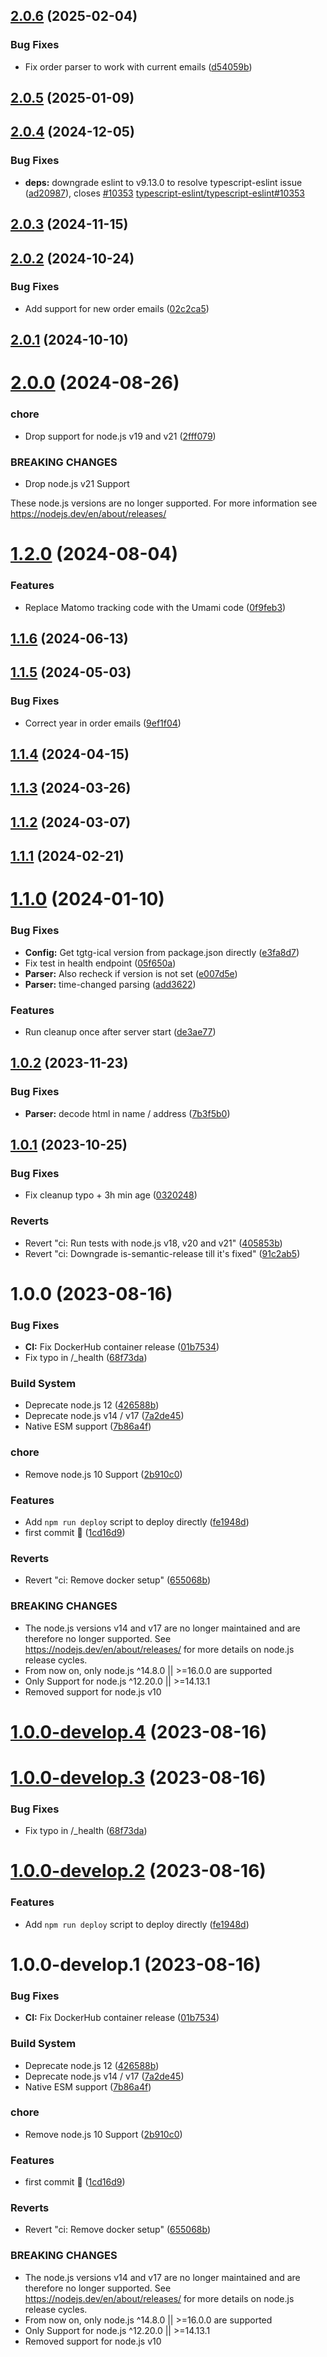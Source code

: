 ## [2.0.6](https://github.com/sebbo2002/tgtg-ical/compare/v2.0.5...v2.0.6) (2025-02-04)


### Bug Fixes

* Fix order parser to work with current emails ([d54059b](https://github.com/sebbo2002/tgtg-ical/commit/d54059bc45ec03a7bdf6717c73d3d8e87a0e6e8d))

## [2.0.5](https://github.com/sebbo2002/tgtg-ical/compare/v2.0.4...v2.0.5) (2025-01-09)

## [2.0.4](https://github.com/sebbo2002/tgtg-ical/compare/v2.0.3...v2.0.4) (2024-12-05)


### Bug Fixes

* **deps:** downgrade eslint to v9.13.0 to resolve typescript-eslint issue ([ad20987](https://github.com/sebbo2002/tgtg-ical/commit/ad20987733dd5b87689c181aeb60cc5c65acd4ac)), closes [#10353](https://github.com/sebbo2002/tgtg-ical/issues/10353) [typescript-eslint/typescript-eslint#10353](https://github.com/typescript-eslint/typescript-eslint/issues/10353)

## [2.0.3](https://github.com/sebbo2002/tgtg-ical/compare/v2.0.2...v2.0.3) (2024-11-15)

## [2.0.2](https://github.com/sebbo2002/tgtg-ical/compare/v2.0.1...v2.0.2) (2024-10-24)


### Bug Fixes

* Add support for new order emails ([02c2ca5](https://github.com/sebbo2002/tgtg-ical/commit/02c2ca5154cd2da023f4577f3d8093cbae1683ee))

## [2.0.1](https://github.com/sebbo2002/tgtg-ical/compare/v2.0.0...v2.0.1) (2024-10-10)

# [2.0.0](https://github.com/sebbo2002/tgtg-ical/compare/v1.2.0...v2.0.0) (2024-08-26)


### chore

* Drop support for node.js v19 and v21 ([2fff079](https://github.com/sebbo2002/tgtg-ical/commit/2fff079040a377fbe9ecc340388f6a29b863cf80))


### BREAKING CHANGES

* Drop node.js v21 Support

These node.js versions are no longer supported. For more information see https://nodejs.dev/en/about/releases/

# [1.2.0](https://github.com/sebbo2002/tgtg-ical/compare/v1.1.6...v1.2.0) (2024-08-04)


### Features

* Replace Matomo tracking code with the Umami code ([0f9feb3](https://github.com/sebbo2002/tgtg-ical/commit/0f9feb324d4484371ced0982eab7da0ab1cbe601))

## [1.1.6](https://github.com/sebbo2002/tgtg-ical/compare/v1.1.5...v1.1.6) (2024-06-13)

## [1.1.5](https://github.com/sebbo2002/tgtg-ical/compare/v1.1.4...v1.1.5) (2024-05-03)


### Bug Fixes

* Correct year in order emails ([9ef1f04](https://github.com/sebbo2002/tgtg-ical/commit/9ef1f048b66690b2d89d7e8a6eeeba637b5e5489))

## [1.1.4](https://github.com/sebbo2002/tgtg-ical/compare/v1.1.3...v1.1.4) (2024-04-15)

## [1.1.3](https://github.com/sebbo2002/tgtg-ical/compare/v1.1.2...v1.1.3) (2024-03-26)

## [1.1.2](https://github.com/sebbo2002/tgtg-ical/compare/v1.1.1...v1.1.2) (2024-03-07)

## [1.1.1](https://github.com/sebbo2002/tgtg-ical/compare/v1.1.0...v1.1.1) (2024-02-21)

# [1.1.0](https://github.com/sebbo2002/tgtg-ical/compare/v1.0.2...v1.1.0) (2024-01-10)


### Bug Fixes

* **Config:** Get tgtg-ical version from package.json directly ([e3fa8d7](https://github.com/sebbo2002/tgtg-ical/commit/e3fa8d73e3bbca396e093adccad3ed1c5b904606))
* Fix test in health endpoint ([05f650a](https://github.com/sebbo2002/tgtg-ical/commit/05f650ab6c48c3ec978a6fb70305e6ca6a15cdf5))
* **Parser:** Also recheck if version is not set ([e007d5e](https://github.com/sebbo2002/tgtg-ical/commit/e007d5e7d00b3078bbe8bdd79939b34d67ae637b))
* **Parser:** time-changed parsing ([add3622](https://github.com/sebbo2002/tgtg-ical/commit/add3622cd144717a0437adb257fd4c2f334ca6bd))


### Features

* Run cleanup once after server start ([de3ae77](https://github.com/sebbo2002/tgtg-ical/commit/de3ae7790be3e39daf6a6930b79aa4a00907e506))

## [1.0.2](https://github.com/sebbo2002/tgtg-ical/compare/v1.0.1...v1.0.2) (2023-11-23)


### Bug Fixes

* **Parser:** decode html in name / address ([7b3f5b0](https://github.com/sebbo2002/tgtg-ical/commit/7b3f5b03a78097177ca12ae6c38fd5a371ea7fc7))

## [1.0.1](https://github.com/sebbo2002/tgtg-ical/compare/v1.0.0...v1.0.1) (2023-10-25)


### Bug Fixes

* Fix cleanup typo + 3h min age ([0320248](https://github.com/sebbo2002/tgtg-ical/commit/03202488ac88e96dc6417ab7ba3a53b4642b058e))


### Reverts

* Revert "ci: Run tests with node.js v18, v20 and v21" ([405853b](https://github.com/sebbo2002/tgtg-ical/commit/405853bbd7fc55eb224ff657af7dab26f9482d88))
* Revert "ci: Downgrade is-semantic-release till it's fixed" ([91c2ab5](https://github.com/sebbo2002/tgtg-ical/commit/91c2ab59d0559a060c11d07973382c465dd3345d))

# 1.0.0 (2023-08-16)


### Bug Fixes

* **CI:** Fix DockerHub container release ([01b7534](https://github.com/sebbo2002/tgtg-ical/commit/01b753406d1f1ef24a949c7d7b946d99b779d013))
* Fix typo in /_health ([68f73da](https://github.com/sebbo2002/tgtg-ical/commit/68f73da2b120b802343e6afa20b4958ef3ac0712))


### Build System

* Deprecate node.js 12 ([426588b](https://github.com/sebbo2002/tgtg-ical/commit/426588b4bb7bde2924bbc92006ca839e960872e1))
* Deprecate node.js v14 / v17 ([7a2de45](https://github.com/sebbo2002/tgtg-ical/commit/7a2de45c12f19a1ec441b3a004f4aa935efc197c))
* Native ESM support ([7b86a4f](https://github.com/sebbo2002/tgtg-ical/commit/7b86a4f1187c387a3a5792e1fb72d822b04e3631))


### chore

* Remove node.js 10 Support ([2b910c0](https://github.com/sebbo2002/tgtg-ical/commit/2b910c09bc8a41085fc4472159494d8738d5521e))


### Features

* Add `npm run deploy` script to deploy directly ([fe1948d](https://github.com/sebbo2002/tgtg-ical/commit/fe1948d624dfe9bddf1f8a2e3fddfb5741aa2832))
* first commit 🎉 ([1cd16d9](https://github.com/sebbo2002/tgtg-ical/commit/1cd16d931eded944685ac4293b80415c495b0b0a))


### Reverts

* Revert "ci: Remove docker setup" ([655068b](https://github.com/sebbo2002/tgtg-ical/commit/655068b3b9c6139181ae87421db5f8144fae3e18))


### BREAKING CHANGES

* The node.js versions v14 and v17 are no longer maintained and are therefore no longer supported. See https://nodejs.dev/en/about/releases/ for more details on node.js release cycles.
* From now on, only node.js ^14.8.0 || >=16.0.0 are supported
* Only Support for node.js ^12.20.0 || >=14.13.1
* Removed support for node.js v10

# [1.0.0-develop.4](https://github.com/sebbo2002/tgtg-ical/compare/v1.0.0-develop.3...v1.0.0-develop.4) (2023-08-16)

# [1.0.0-develop.3](https://github.com/sebbo2002/tgtg-ical/compare/v1.0.0-develop.2...v1.0.0-develop.3) (2023-08-16)


### Bug Fixes

* Fix typo in /_health ([68f73da](https://github.com/sebbo2002/tgtg-ical/commit/68f73da2b120b802343e6afa20b4958ef3ac0712))

# [1.0.0-develop.2](https://github.com/sebbo2002/tgtg-ical/compare/v1.0.0-develop.1...v1.0.0-develop.2) (2023-08-16)


### Features

* Add `npm run deploy` script to deploy directly ([fe1948d](https://github.com/sebbo2002/tgtg-ical/commit/fe1948d624dfe9bddf1f8a2e3fddfb5741aa2832))

# 1.0.0-develop.1 (2023-08-16)


### Bug Fixes

* **CI:** Fix DockerHub container release ([01b7534](https://github.com/sebbo2002/tgtg-ical/commit/01b753406d1f1ef24a949c7d7b946d99b779d013))


### Build System

* Deprecate node.js 12 ([426588b](https://github.com/sebbo2002/tgtg-ical/commit/426588b4bb7bde2924bbc92006ca839e960872e1))
* Deprecate node.js v14 / v17 ([7a2de45](https://github.com/sebbo2002/tgtg-ical/commit/7a2de45c12f19a1ec441b3a004f4aa935efc197c))
* Native ESM support ([7b86a4f](https://github.com/sebbo2002/tgtg-ical/commit/7b86a4f1187c387a3a5792e1fb72d822b04e3631))


### chore

* Remove node.js 10 Support ([2b910c0](https://github.com/sebbo2002/tgtg-ical/commit/2b910c09bc8a41085fc4472159494d8738d5521e))


### Features

* first commit 🎉 ([1cd16d9](https://github.com/sebbo2002/tgtg-ical/commit/1cd16d931eded944685ac4293b80415c495b0b0a))


### Reverts

* Revert "ci: Remove docker setup" ([655068b](https://github.com/sebbo2002/tgtg-ical/commit/655068b3b9c6139181ae87421db5f8144fae3e18))


### BREAKING CHANGES

* The node.js versions v14 and v17 are no longer maintained and are therefore no longer supported. See https://nodejs.dev/en/about/releases/ for more details on node.js release cycles.
* From now on, only node.js ^14.8.0 || >=16.0.0 are supported
* Only Support for node.js ^12.20.0 || >=14.13.1
* Removed support for node.js v10

